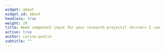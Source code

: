 ```yaml
---
widget: about
widget_id: about
headless: true
weight: 20
title: Need competent input for your research projects? <br><br> I can help
active: true
author: carina-poulin
subtitle: ""
---
```

